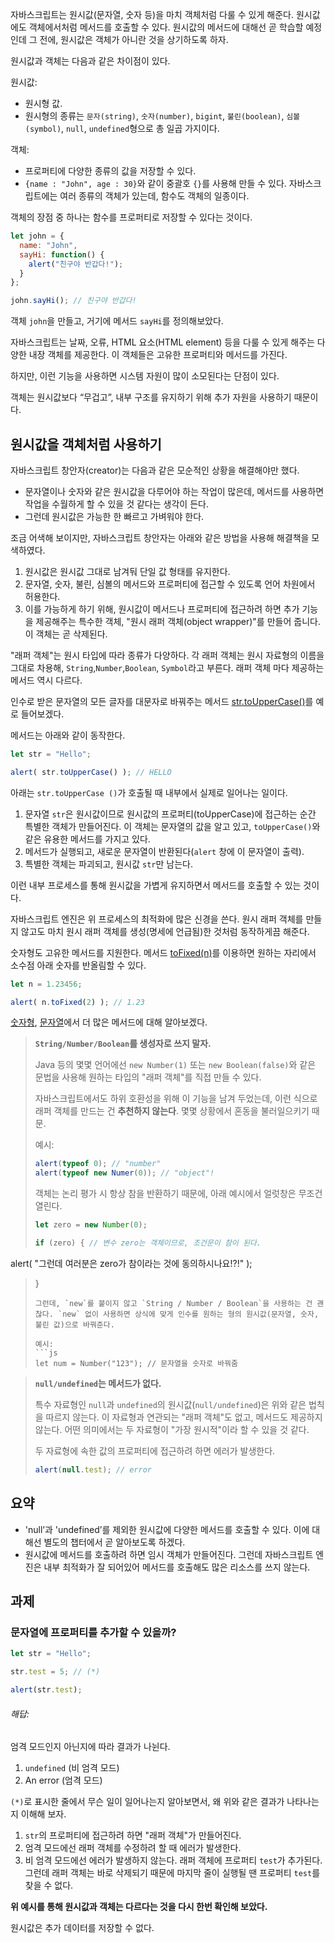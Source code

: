 자바스크립트는 원시값(문자열, 숫자 등)을 마치 객체처럼 다룰 수 있게 해준다. 원시값에도 객체에서처럼 메서드를 호출할 수 있다. 원시값의 메서드에 대해선 곧 학습할 예정인데 그 전에, 원시값은 객체가 아니란 것을 상기하도록 하자.

원시값과 객체는 다음과 같은 차이점이 있다.

원시값:

- 원시형 값.
- 원시형의 종류는 `문자(string)`, `숫자(number)`, `bigint`, `불린(boolean)`, `심볼(symbol)`, `null`, `undefined`형으로 총 일곱 가지이다.

객체:

- 프로퍼티에 다양한 종류의 값을 저장할 수 있다.
- `{name : "John", age : 30}`와 같이 중괄호 `{}`를 사용해 만들 수 있다. 자바스크립트에는 여러 종류의 객체가 있는데, 함수도 객체의 일종이다.

객체의 장점 중 하나는 함수를 프로퍼티로 저장할 수 있다는 것이다.

```js
let john = {
  name: "John",
  sayHi: function() {
    alert("친구야 반갑다!");
  }
};

john.sayHi(); // 친구야 반갑다!
```

객체 `john`을 만들고, 거기에 메서드 `sayHi`를 정의해보았다.

자바스크립트는 날짜, 오류, HTML 요소(HTML element) 등을 다룰 수 있게 해주는 다양한 내장 객체를 제공한다. 이 객체들은 고유한 프로퍼티와 메서드를 가진다.

하지만, 이런 기능을 사용하면 시스템 자원이 많이 소모된다는 단점이 있다.

객체는 원시값보다 “무겁고”, 내부 구조를 유지하기 위해 추가 자원을 사용하기 때문이다.

## 원시값을 객체처럼 사용하기

자바스크립트 창안자(creator)는 다음과 같은 모순적인 상황을 해결해야만 했다.

- 문자열이나 숫자와 같은 원시값을 다루어야 하는 작업이 많은데, 메서드를 사용하면 작업을 수월하게 할 수 있을 것 같다는 생각이 든다.
- 그런데 원시값은 가능한 한 빠르고 가벼워야 한다.

조금 어색해 보이지만, 자바스크립트 창안자는 아래와 같은 방법을 사용해 해결책을 모색하였다.

1. 원시값은 원시값 그대로 남겨둬 단일 값 형태를 유지한다.
2. 문자열, 숫자, 불린, 심볼의 메서드와 프로퍼티에 접근할 수 있도록 언어 차원에서 허용한다.
3. 이를 가능하게 하기 위해, 원시값이 메서드나 프로퍼티에 접근하려 하면 추가 기능을 제공해주는 특수한 객체, "원시 래퍼 객체(object wrapper)"를 만들어 줍니다. 이 객체는 곧 삭제된다.

"래퍼 객체"는 원시 타입에 따라 종류가 다양하다. 각 래퍼 객체는 원시 자료형의 이름을 그대로 차용해, `String`,`Number`,`Boolean`, `Symbol`라고 부른다. 래퍼 객체 마다 제공하는 메서드 역시 다르다.

인수로 받은 문자열의 모든 글자를 대문자로 바꿔주는 메서드 [str.toUpperCase()](https://developer.mozilla.org/en/docs/Web/JavaScript/Reference/Global_Objects/String/toUpperCase)를 예로 들어보겠다.

메서드는 아래와 같이 동작한다.

```js
let str = "Hello";

alert( str.toUpperCase() ); // HELLO
```

아래는 `str.toUpperCase ()`가 호출될 때 내부에서 실제로 일어나는 일이다.

1. 문자열 `str`은 원시값이므로 원시값의 프로퍼티(toUpperCase)에 접근하는 순간 특별한 객체가 만들어진다. 이 객체는 문자열의 값을 알고 있고, `toUpperCase()`와 같은 유용한 메서드를 가지고 있다.
2. 메서드가 실행되고, 새로운 문자열이 반환된다(`alert` 창에 이 문자열이 출력).
3. 특별한 객체는 파괴되고, 원시값 `str`만 남는다.

이런 내부 프로세스를 통해 원시값을 가볍게 유지하면서 메서드를 호출할 수 있는 것이다.

자바스크립트 엔진은 위 프로세스의 최적화에 많은 신경을 쓴다. 원시 래퍼 객체를 만들지 않고도 마치 원시 래퍼 객체를 생성(명세에 언급됨)한 것처럼 동작하게끔 해준다.

숫자형도 고유한 메서드를 지원한다. 메서드 [toFixed(n)](https://developer.mozilla.org/en-US/docs/Web/JavaScript/Reference/Global_Objects/Number/toFixed)를 이용하면 원하는 자리에서 소수점 아래 숫자를 반올림할 수 있다.

```js
let n = 1.23456;

alert( n.toFixed(2) ); // 1.23
```

[숫자형](https://ko.javascript.info/number), [문자열](https://ko.javascript.info/string)에서 더 많은 메서드에 대해 알아보겠다.

>**`String/Number/Boolean`를 생성자로 쓰지 말자.**
>
>Java 등의 몇몇 언어에선 `new Number(1)` 또는 `new Boolean(false)`와 같은 문법을 사용해 원하는 타입의 "래퍼 객체"를 직접 만들 수 있다.
>
>자바스크립트에서도 하위 호환성을 위해 이 기능을 남겨 두었는데, 이런 식으로 래퍼 객체를 만드는 건 **추천하지 않는다**. 몇몇 상황에서 혼동을 불러일으키기 때문.
>
>예시:
>```js
>alert(typeof 0); // "number"
>alert(typeof new Numer(0)); // "object"!
>```
>객체는 논리 평가 시 항상 참을 반환하기 때문에, 아래 예시에서 얼럿창은 무조건 열린다.
>```js
>let zero = new Number(0);
>
>if (zero) { // 변수 zero는 객체이므로, 조건문이 참이 된다.
  alert( "그런데 여러분은 zero가 참이라는 것에 동의하시나요!?!" );
>}
>```
>그런데, `new`를 붙이지 않고 `String / Number / Boolean`을 사용하는 건 괜찮다. `new` 없이 사용하면 상식에 맞게 인수를 원하는 형의 원시값(문자열, 숫자, 불린 값)으로 바꿔준다.
>
>예시:
>```js
>let num = Number("123"); // 문자열을 숫자로 바꿔줌
>```

>**`null/undefined`는 메서드가 없다.**
>
>특수 자료형인 `null`과 `undefined`의 원시값(`null/undefined`)은 위와 같은 법칙을 따르지 않는다. 이 자료형과 연관되는 "래퍼 객체"도 없고, 메서드도 제공하지 않는다. 어떤 의미에서는 두 자료형이 "가장 원시적"이라 할 수 있을 것 같다.
>
>두 자료형에 속한 값의 프로퍼티에 접근하려 하면 에러가 발생한다.
>```js
>alert(null.test); // error
>```

## 요약

- 'null’과 'undefined’를 제외한 원시값에 다양한 메서드를 호출할 수 있다. 이에 대해선 별도의 챕터에서 곧 알아보도록 하겠다.
- 원시값에 메서드를 호출하려 하면 임시 객체가 만들어진다. 그런데 자바스크립트 엔진은 내부 최적화가 잘 되어있어 메서드를 호출해도 많은 리소스를 쓰지 않는다.

## 과제
### 문자열에 프로퍼티를 추가할 수 있을까?

```js
let str = "Hello";

str.test = 5; // (*)

alert(str.test);
```

###### 해답:
엄격 모드인지 아닌지에 따라 결과가 나뉜다.

1. `undefined` (비 엄격 모드)
2. An error (엄격 모드)

`(*)`로 표시한 줄에서 무슨 일이 일어나는지 알아보면서, 왜 위와 같은 결과가 나타나는지 이해해 보자.

1. `str`의 프로퍼티에 접근하려 하면 "래퍼 객체"가 만들어진다.
2. 엄격 모드에선 래퍼 객체를 수정하려 할 때 에러가 발생한다.
3. 비 엄격 모드에선 에러가 발생하지 않는다. 래퍼 객체에 프로퍼티 `test`가 추가된다. 그런데 래퍼 객체는 바로 삭제되기 때문에 마지막 줄이 실행될 땐 프로퍼티 `test`를 찾을 수 없다.

**위 예시를 통해 원시값과 객체는 다르다는 것을 다시 한번 확인해 보았다.**

원시값은 추가 데이터를 저장할 수 없다.
